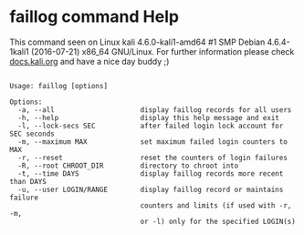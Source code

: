 # faillog command Help
 
 This command seen on Linux kali 4.6.0-kali1-amd64 #1 SMP Debian 4.6.4-1kali1 (2016-07-21) x86_64 GNU/Linux. For further information please check [docs.kali.org](docs.kali.org) and have a nice day buddy ;) 

~~~

Usage: faillog [options]

Options:
  -a, --all                     display faillog records for all users
  -h, --help                    display this help message and exit
  -l, --lock-secs SEC           after failed login lock account for SEC seconds
  -m, --maximum MAX             set maximum failed login counters to MAX
  -r, --reset                   reset the counters of login failures
  -R, --root CHROOT_DIR         directory to chroot into
  -t, --time DAYS               display faillog records more recent than DAYS
  -u, --user LOGIN/RANGE        display faillog record or maintains failure
                                counters and limits (if used with -r, -m,
                                or -l) only for the specified LOGIN(s)


~~~
